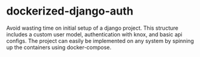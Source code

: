# dockerized-django-auth
Avoid wasting time on initial setup of a django project. This structure includes a custom user model, authentication with knox, and basic api configs. The project can easily be implemented on any system by spinning up the containers using docker-compose.

